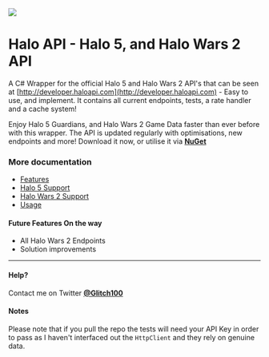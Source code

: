 <img src="http://i.imgur.com/EP1ilsq.png?1" />

# Halo API - Halo 5, and Halo Wars 2 API

A C# Wrapper for the official Halo 5 and Halo Wars 2 API's that can be seen at [http://developer.haloapi.com](http://developer.haloapi.com) - Easy to use, and implement. It contains all current endpoints, tests, a rate handler and a cache system!

Enjoy Halo 5 Guardians, and Halo Wars 2 Game Data faster than ever before with this wrapper. The API is updated regularly with optimisations, new endpoints and more! Download it now, or utilise it via [**NuGet**](https://www.nuget.org/packages/HaloEzAPI)

### More documentation
* [Features](docs/Features.md)
* [Halo 5 Support](docs/Halo5.md)
* [Halo Wars 2 Support](docs/HaloWars2.md)
* [Usage](docs/Usage.md)


#### Future Features On the way
- All Halo Wars 2 Endpoints
- Solution improvements

----------


#### Help?
Contact me on Twitter **[@Glitch100](http://twitter.com/glitch100)**

#### Notes
Please note that if you pull the repo the tests will need your API Key in order to pass as I haven't interfaced out the `HttpClient` and they rely on genuine data.
